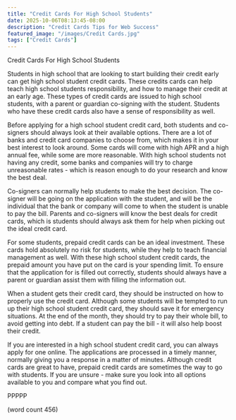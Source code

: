 ```yaml
---
title: "Credit Cards For High School Students"
date: 2025-10-06T08:13:45-08:00
description: "Credit Cards Tips for Web Success"
featured_image: "/images/Credit Cards.jpg"
tags: ["Credit Cards"]
---
```


Credit Cards For High School Students

Students in high school that are looking to start building their credit early can get high school student credit cards.  These credits cards can help teach high school students responsibility, and how to manage their credit at an early age.  These types of credit cards are issued to high school students, with a parent or guardian co-signing with the student.  Students who have these credit cards also have a sense of responsibility as well.

Before applying for a high school student credit card, both students and co-signers should always look at their available options.  There are a lot of banks and credit card companies to choose from, which makes it in your best interest to look around.  Some cards will come with high APR and a high annual fee, while some are more reasonable.  With high school students not having any credit, some banks and companies will try to charge unreasonable rates - which is reason enough to do your research and know the best deal.

Co-signers can normally help students to make the best decision.  The co-signer will be going on the application with the student, and will be the individual that the bank or company will come to when the student is unable to pay the bill.  Parents and co-signers will know the best deals for credit cards, which is students should always ask them for help when picking out the ideal credit card.

For some students, prepaid credit cards can be an ideal investment.  These cards hold absolutely no risk for students, while they help to teach financial management as well.  With these high school student credit cards, the prepaid amount you have put on the card is your spending limit.  To ensure that the application for is filled out correctly, students should always have a parent or guardian assist them with filling the information out.

When a student gets their credit card, they should be instructed on how to properly use the credit card.  Although some students will be tempted to run up their high school student credit card, they should save it for emergency situations.  At the end of the month, they should try to pay their whole bill, to avoid getting into debt.  If a student can pay the bill - it will also help boost their credit.

If you are interested in a high school student credit card, you can always apply for one online.  The applications are processed in a timely manner, normally giving you a response in a matter of minutes.  Although credit cards are great to have, prepaid credit cards are sometimes the way to go with students.  If you are unsure - make sure you look into all options available to you and compare what you find out.

PPPPP

(word count 456)
